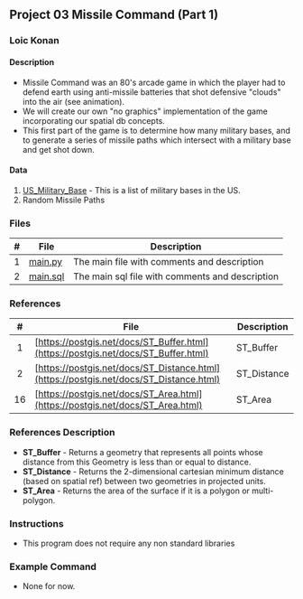 ## Project 03  Missile Command (Part 1) 

### Loic Konan

#### Description

- Missile Command was an 80's arcade game in which the player had to defend earth using anti-missile batteries that shot defensive "clouds" into the air (see animation).
- We will create our own "no graphics" implementation of the game incorporating our spatial db concepts.
- This first part of the game is to determine how many military bases, and to generate a series of missile paths which intersect with a military base and get shot down.


#### Data

1. [US_Military_Base](US_Military_Bases) - This is a list of military bases in the US.
2. Random Missile Paths

### Files

|   #   | File                 | Description                                     |
| :---: | -------------------- | ----------------------------------------------- |
|   1   | [main.py](main.py)   | The main file with comments and description     |
|   2   | [main.sql](main.sql) | The main sql file with comments and description |

### References

|   #   | File                                                                                   | Description |
| :---: | -------------------------------------------------------------------------------------- | ----------- |
|   1   | [https://postgis.net/docs/ST_Buffer.html](https://postgis.net/docs/ST_Buffer.html)     | ST_Buffer   |
|   2   | [https://postgis.net/docs/ST_Distance.html](https://postgis.net/docs/ST_Distance.html) | ST_Distance | 
|  16   | [https://postgis.net/docs/ST_Area.html](https://postgis.net/docs/ST_Area.html)         | ST_Area     |

### References Description

- **ST_Buffer** - Returns a geometry that represents all points whose distance from this Geometry is less than or equal to distance.
- **ST_Distance** - Returns the 2-dimensional cartesian minimum distance (based on spatial ref) between two geometries in projected units.
- **ST_Area** - Returns the area of the surface if it is a polygon or multi-polygon.

### Instructions

- This program does not require any non standard libraries

### Example Command

- None for now.
